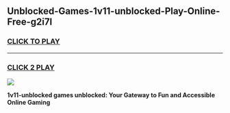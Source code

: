 
## Unblocked-Games-1v11-unblocked-Play-Online-Free-g2i7l
<h3>
<a href="https://premium76.site?title=1v11-unblocked&ref=26A">CLICK TO PLAY</a></h3>
<hr>

<h3>
<a href="https://premium76.site?title=1v11-unblocked&ref=26A">CLICK 2 PLAY</a>
  
</h3>

<a href="https://premium76.site?title=1v11-unblocked&ref=26A"><img src="https://clearcache.store/games.png"></a>


**1v11-unblocked games unblocked: Your Gateway to Fun and Accessible Online Gaming**
